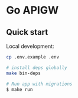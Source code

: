 # Go APIGW 
## Quick start
Local development:
```sh
cp .env.example .env

# install deps globally
make bin-deps

# Run app with migrations
$ make run
```